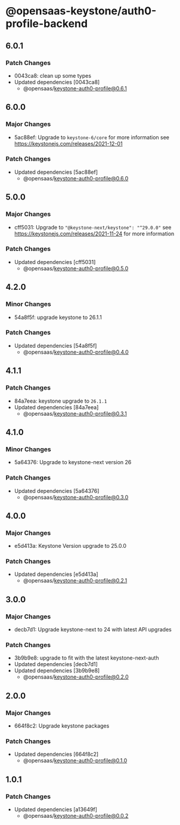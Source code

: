 # @opensaas-keystone/auth0-profile-backend

## 6.0.1

### Patch Changes

- 0043ca8: clean up some types
- Updated dependencies [0043ca8]
  - @opensaas/keystone-auth0-profile@0.6.1

## 6.0.0

### Major Changes

- 5ac88ef: Upgrade to `keystone-6/core` for more information see https://keystonejs.com/releases/2021-12-01

### Patch Changes

- Updated dependencies [5ac88ef]
  - @opensaas/keystone-auth0-profile@0.6.0

## 5.0.0

### Major Changes

- cff5031: Upgrade to `"@keystone-next/keystone": "^29.0.0"` see https://keystonejs.com/releases/2021-11-24 for more information

### Patch Changes

- Updated dependencies [cff5031]
  - @opensaas/keystone-auth0-profile@0.5.0

## 4.2.0

### Minor Changes

- 54a8f5f: upgrade keystone to 26.1.1

### Patch Changes

- Updated dependencies [54a8f5f]
  - @opensaas/keystone-auth0-profile@0.4.0

## 4.1.1

### Patch Changes

- 84a7eea: keystone upgrade to `26.1.1`
- Updated dependencies [84a7eea]
  - @opensaas/keystone-auth0-profile@0.3.1

## 4.1.0

### Minor Changes

- 5a64376: Upgrade to keystone-next version 26

### Patch Changes

- Updated dependencies [5a64376]
  - @opensaas/keystone-auth0-profile@0.3.0

## 4.0.0

### Major Changes

- e5d413a: Keystone Version upgrade to 25.0.0

### Patch Changes

- Updated dependencies [e5d413a]
  - @opensaas/keystone-auth0-profile@0.2.1

## 3.0.0

### Major Changes

- decb7d1: Upgrade keystone-next to 24 with latest API upgrades

### Patch Changes

- 3b9b9e8: upgrade to fit with the latest keystone-next-auth
- Updated dependencies [decb7d1]
- Updated dependencies [3b9b9e8]
  - @opensaas/keystone-auth0-profile@0.2.0

## 2.0.0

### Major Changes

- 664f8c2: Upgrade keystone packages

### Patch Changes

- Updated dependencies [664f8c2]
  - @opensaas/keystone-auth0-profile@0.1.0

## 1.0.1

### Patch Changes

- Updated dependencies [a13649f]
  - @opensaas/keystone-auth0-profile@0.0.2
